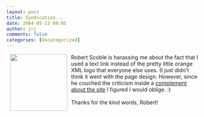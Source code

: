 ```yaml
---
layout: post
title: Syndication...
date: 2004-05-13 09:05
author: jrj
comments: false
categories: [Uncategorized]
---
```

<img src="http://archive.jrj.org/xml.gif" align="left" width="150" hspace="10" />Robert Scoble is harassing me about the fact that I used a text link instead of the pretty little orange XML logo that everyone else uses. (I just didn't think it went with the page design. However, since he couched the criticism inside a <a href="http://radio.weblogs.com/0001011/2004/05/12.html#a7443" target="_blank">complement about the site</a> I figured I would oblige.  :)<br /><br />Thanks for the kind words, Robert!
